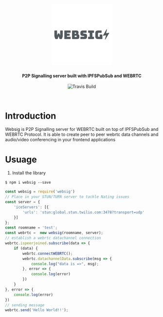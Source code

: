 <h1 align="center">
  <br>
  <a href="https://github.com/SaifRehman/websig"><img src="https://raw.githubusercontent.com/SaifRehman/websig/master/websig.png" alt="Lotion" ></a>
</h1>

<h4 align="center">P2P Signalling server built with IPFSPubSub and WEBRTC</h4>

<p align="center">
  <a>
    <img src="https://img.shields.io/travis/keppel/lotion/master.svg"
         alt="Travis Build">
  </a>
</p>
<br>

# Introduction
Websig is P2P Signalling server for WEBRTC built on top of IPFSPubSub and WEBRTC Protocol. It is able to create peer to peer webrtc data channels and audio/video conferencing in your frontend applications

# Usuage
1. Install the library
```
$ npm i websig --save
```

```JavaScript
const websig = require('websig')
// Place in your STUN/TURN server to tackle Nating issues
const server = {
    'iceServers': [{
        'urls': 'stun:global.stun.twilio.com:3478?transport=udp'
    }]
};
const roomname = 'test';
const webrtc =  new websig(roomname, server);
// establish a webrtc datachannel connection
webrtc.ispeerjoined.subscribe(data => {
    if (data) {
        webrtc.connectWEBRTC();
        webrtc.datachannelData.subscribe(msg => {
            console.log("data is =>", msg);
        }, error => {
            console.log(error)
        })
    }
}, error => {
    console.log(error)
})
// sending message
webrtc.send('Hello World!!');
```